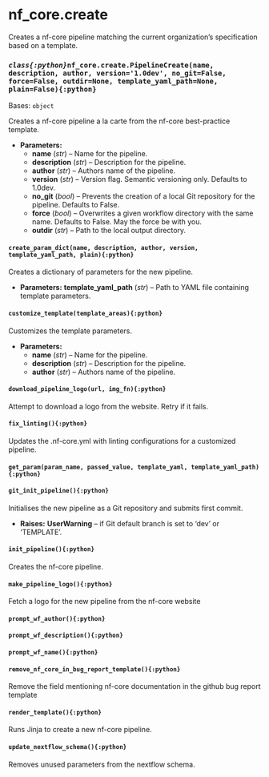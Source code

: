 # nf_core.create

Creates a nf-core pipeline matching the current
organization’s specification based on a template.

### _`class{:python}`_`nf_core.create.PipelineCreate(name, description, author, version='1.0dev', no_git=False, force=False, outdir=None, template_yaml_path=None, plain=False){:python}`

Bases: `object`

Creates a nf-core pipeline a la carte from the nf-core best-practice template.

- **Parameters:**
  - **name** (_str_) – Name for the pipeline.
  - **description** (_str_) – Description for the pipeline.
  - **author** (_str_) – Authors name of the pipeline.
  - **version** (_str_) – Version flag. Semantic versioning only. Defaults to 1.0dev.
  - **no_git** (_bool_) – Prevents the creation of a local Git repository for the pipeline. Defaults to False.
  - **force** (_bool_) – Overwrites a given workflow directory with the same name. Defaults to False.
    May the force be with you.
  - **outdir** (_str_) – Path to the local output directory.

#### `create_param_dict(name, description, author, version, template_yaml_path, plain){:python}`

Creates a dictionary of parameters for the new pipeline.

- **Parameters:**
  **template_yaml_path** (_str_) – Path to YAML file containing template parameters.

#### `customize_template(template_areas){:python}`

Customizes the template parameters.

- **Parameters:**
  - **name** (_str_) – Name for the pipeline.
  - **description** (_str_) – Description for the pipeline.
  - **author** (_str_) – Authors name of the pipeline.

#### `download_pipeline_logo(url, img_fn){:python}`

Attempt to download a logo from the website. Retry if it fails.

#### `fix_linting(){:python}`

Updates the .nf-core.yml with linting configurations
for a customized pipeline.

#### `get_param(param_name, passed_value, template_yaml, template_yaml_path){:python}`

#### `git_init_pipeline(){:python}`

Initialises the new pipeline as a Git repository and submits first commit.

- **Raises:**
  **UserWarning** – if Git default branch is set to ‘dev’ or ‘TEMPLATE’.

#### `init_pipeline(){:python}`

Creates the nf-core pipeline.

#### `make_pipeline_logo(){:python}`

Fetch a logo for the new pipeline from the nf-core website

#### `prompt_wf_author(){:python}`

#### `prompt_wf_description(){:python}`

#### `prompt_wf_name(){:python}`

#### `remove_nf_core_in_bug_report_template(){:python}`

Remove the field mentioning nf-core documentation
in the github bug report template

#### `render_template(){:python}`

Runs Jinja to create a new nf-core pipeline.

#### `update_nextflow_schema(){:python}`

Removes unused parameters from the nextflow schema.
